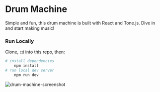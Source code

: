 # Drum Machine

Simple and fun, this drum machine is built with React and Tone.js. Dive in and start making music!

### Run Locally

Clone, `cd` into this repo, then:

```sh
# install dependencies
    npm install
# run local dev server
    npm run dev
```

![drum-machine-screenshot](https://github.com/rhy6x/Drum-machine/assets/131586412/cfa4d6ff-07fa-48a3-82ea-d98a8bd865bd)
